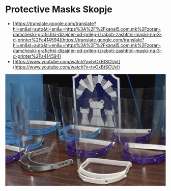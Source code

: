 # Protective Masks Skopje

* [https://translate.google.com/translate?hl=en&sl=auto&tl=en&u=https%3A%2F%2Fkanal5.com.mk%2Fzoran-damcheski-grafichki-dizajner-od-prilep-izraboti-zashtitni-maski-na-3-d-printer%2Fa414594](https://translate.google.com/translate?hl=en&sl=auto&tl=en&u=https%3A%2F%2Fkanal5.com.mk%2Fzoran-damcheski-grafichki-dizajner-od-prilep-izraboti-zashtitni-maski-na-3-d-printer%2Fa414594)
* [https://www.youtube.com/watch?v=tvOxBtSCUvI](https://www.youtube.com/watch?v=tvOxBtSCUvI)

![](../../.gitbook/assets/2fuploads-2fthumbs-2fresize-2f800x420-2f414594.jpg)



